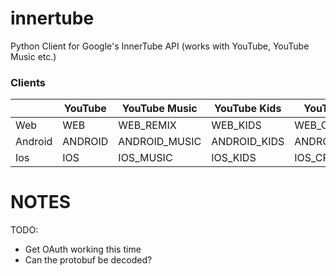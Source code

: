 # innertube
Python Client for Google's InnerTube API (works with YouTube, YouTube Music etc.)

### Clients
|         | YouTube | YouTube Music | YouTube Kids | YouTube Studio  |
| ------- | ------- | ------------- | ------------ | --------------- |
| Web     | WEB     | WEB_REMIX     | WEB_KIDS     | WEB_CREATOR     |
| Android | ANDROID | ANDROID_MUSIC | ANDROID_KIDS | ANDROID_CREATOR |
| Ios     | IOS     | IOS_MUSIC     | IOS_KIDS     | IOS_CREATOR     |


# NOTES
TODO:
* Get OAuth working this time
* Can the protobuf be decoded?
